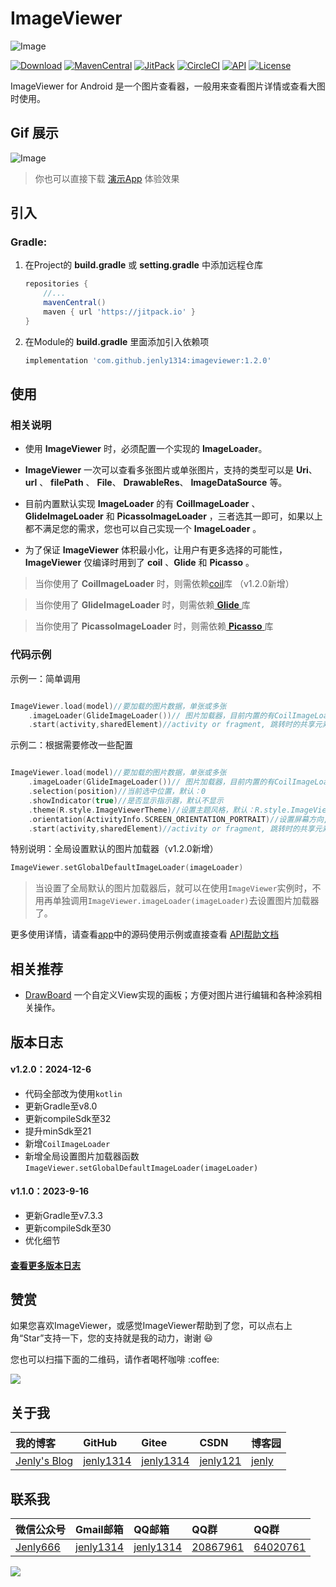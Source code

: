 # ImageViewer

![Image](app/src/main/ic_launcher-web.png)

[![Download](https://img.shields.io/badge/download-App-blue.svg)](https://raw.githubusercontent.com/jenly1314/ImageViewer/master/app/release/app-release.apk)
[![MavenCentral](https://img.shields.io/maven-central/v/com.github.jenly1314/imageviewer)](https://repo1.maven.org/maven2/com/github/jenly1314/imageviewer)
[![JitPack](https://jitpack.io/v/jenly1314/ImageViewer.svg)](https://jitpack.io/#jenly1314/ImageViewer)
[![CircleCI](https://circleci.com/gh/jenly1314/ImageViewer.svg?style=svg)](https://circleci.com/gh/jenly1314/ImageViewer)
[![API](https://img.shields.io/badge/API-21%2B-blue.svg?style=flat)](https://android-arsenal.com/api?level=21)
[![License](https://img.shields.io/badge/license-MIT-blue.svg)](https://opensource.org/licenses/mit-license.php)

ImageViewer for Android 是一个图片查看器，一般用来查看图片详情或查看大图时使用。

## Gif 展示

![Image](GIF.gif)

> 你也可以直接下载 [演示App](https://raw.githubusercontent.com/jenly1314/ImageViewer/master/app/release/app-release.apk) 体验效果

## 引入

### Gradle:

1. 在Project的 **build.gradle** 或 **setting.gradle** 中添加远程仓库

    ```gradle
    repositories {
        //...
        mavenCentral()
        maven { url 'https://jitpack.io' }
    }
    ```

2. 在Module的 **build.gradle** 里面添加引入依赖项

    ```gradle
    implementation 'com.github.jenly1314:imageviewer:1.2.0'
    ```

## 使用

### 相关说明

* 使用 **ImageViewer** 时，必须配置一个实现的 **ImageLoader**。

* **ImageViewer** 一次可以查看多张图片或单张图片，支持的类型可以是 **Uri**、 **url** 、 **filePath** 、 **File**、 **DrawableRes**、 **ImageDataSource** 等。

* 目前内置默认实现 **ImageLoader** 的有 **CoilImageLoader** 、 **GlideImageLoader** 和 **PicassoImageLoader** ，三者选其一即可，如果以上都不满足您的需求，您也可以自己实现一个 **ImageLoader** 。

* 为了保证 **ImageViewer** 体积最小化，让用户有更多选择的可能性， **ImageViewer** 仅编译时用到了 **coil** 、**Glide** 和 **Picasso** 。

> 当你使用了 **CoilImageLoader** 时，则需依赖[coil](https://github.com/coil-kt/coil)库 （v1.2.0新增）

> 当你使用了 **GlideImageLoader** 时，则需依赖[ **Glide** ](https://github.com/bumptech/glide)库

> 当你使用了 **PicassoImageLoader** 时，则需依赖[ **Picasso** ](https://github.com/square/picasso)库

### 代码示例

示例一：简单调用

```kotlin

ImageViewer.load(model)//要加载的图片数据，单张或多张
    .imageLoader(GlideImageLoader())// 图片加载器，目前内置的有CoilImageLoader、GlideImageLoader和PicassoImageLoader，也可以自己实现
    .start(activity,sharedElement)//activity or fragment, 跳转时的共享元素视图

```

示例二：根据需要修改一些配置
```kotlin

ImageViewer.load(model)//要加载的图片数据，单张或多张
    .imageLoader(GlideImageLoader())// 图片加载器，目前内置的有CoilImageLoader、GlideImageLoader和PicassoImageLoader，也可以自己实现
    .selection(position)//当前选中位置，默认：0
    .showIndicator(true)//是否显示指示器，默认不显示
    .theme(R.style.ImageViewerTheme)//设置主题风格，默认：R.style.ImageViewerTheme
    .orientation(ActivityInfo.SCREEN_ORIENTATION_PORTRAIT)//设置屏幕方向,默认：ActivityInfo.SCREEN_ORIENTATION_BEHIND
    .start(activity,sharedElement)//activity or fragment, 跳转时的共享元素视图

```

特别说明：全局设置默认的图片加载器（v1.2.0新增）

```kotlin
ImageViewer.setGlobalDefaultImageLoader(imageLoader)
```
> 当设置了全局默认的图片加载器后，就可以在使用`ImageViewer`实例时，不用再单独调用`ImageViewer.imageLoader(imageLoader)`去设置图片加载器了。


更多使用详情，请查看[app](app)中的源码使用示例或直接查看 [API帮助文档](https://jenly1314.github.io/ImageViewer/api/)

## 相关推荐

- [DrawBoard](https://dgithub.xyz/jenly1314/DrawBoard) 一个自定义View实现的画板；方便对图片进行编辑和各种涂鸦相关操作。

<!-- end -->

## 版本日志

#### v1.2.0：2024-12-6
* 代码全部改为使用`kotlin`
* 更新Gradle至v8.0
* 更新compileSdk至32
* 提升minSdk至21
* 新增`CoilImageLoader`
* 新增全局设置图片加载器函数 `ImageViewer.setGlobalDefaultImageLoader(imageLoader)`

#### v1.1.0：2023-9-16
* 更新Gradle至v7.3.3
* 更新compileSdk至30
* 优化细节

#### [查看更多版本日志](CHANGELOG.md)

## 赞赏

如果您喜欢ImageViewer，或感觉ImageViewer帮助到了您，可以点右上角“Star”支持一下，您的支持就是我的动力，谢谢 :smiley:
<p>您也可以扫描下面的二维码，请作者喝杯咖啡 :coffee:

<div>
   <img src="https://jenly1314.github.io/image/page/rewardcode.png">
</div>

## 关于我

| 我的博客                                                                                | GitHub                                                                                  | Gitee                                                                                  | CSDN                                                                                 | 博客园                                                                            |
|:------------------------------------------------------------------------------------|:----------------------------------------------------------------------------------------|:---------------------------------------------------------------------------------------|:-------------------------------------------------------------------------------------|:-------------------------------------------------------------------------------|
| <a title="我的博客" href="https://jenly1314.github.io" target="_blank">Jenly's Blog</a> | <a title="GitHub开源项目" href="https://github.com/jenly1314" target="_blank">jenly1314</a> | <a title="Gitee开源项目" href="https://gitee.com/jenly1314" target="_blank">jenly1314</a>  | <a title="CSDN博客" href="http://blog.csdn.net/jenly121" target="_blank">jenly121</a>  | <a title="博客园" href="https://www.cnblogs.com/jenly" target="_blank">jenly</a>  |

## 联系我

| 微信公众号        | Gmail邮箱                                                                          | QQ邮箱                                                                              | QQ群                                                                                                                       | QQ群                                                                                                                       |
|:-------------|:---------------------------------------------------------------------------------|:----------------------------------------------------------------------------------|:--------------------------------------------------------------------------------------------------------------------------|:--------------------------------------------------------------------------------------------------------------------------|
| [Jenly666](http://weixin.qq.com/r/wzpWTuPEQL4-ract92-R) | <a title="给我发邮件" href="mailto:jenly1314@gmail.com" target="_blank">jenly1314</a> | <a title="给我发邮件" href="mailto:jenly1314@vip.qq.com" target="_blank">jenly1314</a> | <a title="点击加入QQ群" href="https://qm.qq.com/cgi-bin/qm/qr?k=6_RukjAhwjAdDHEk2G7nph-o8fBFFzZz" target="_blank">20867961</a> | <a title="点击加入QQ群" href="https://qm.qq.com/cgi-bin/qm/qr?k=Z9pobM8bzAW7tM_8xC31W8IcbIl0A-zT" target="_blank">64020761</a> |

<div>
   <img src="https://jenly1314.github.io/image/page/footer.png">
</div>
